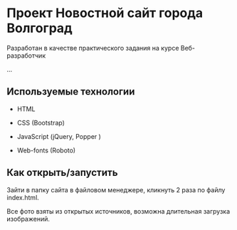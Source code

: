 

# Проект Новостной сайт города Волгоград

Разработан в качестве практического задания на курсе Веб-разработчик

…

## Используемые технологии

* HTML

* CSS (Bootstrap)

* JavaScript (jQuery, Popper )

* Web-fonts (Roboto)

## Как открыть/запустить

Зайти в папку сайта в файловом менеджере, кликнуть 2 раза по файлу index.html.

Все фото взяты из открытых источников, возможна длительная загрузка изображений.
